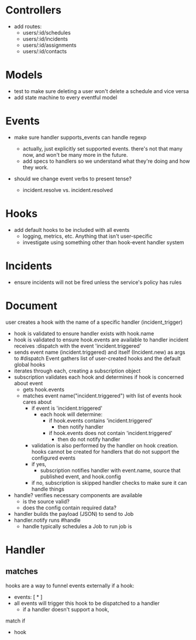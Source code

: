 # Controllers

* add routes:
  - users/:id/schedules
  - users/:id/incidents
  - users/:id/assignments
  - users/:id/contacts

# Models

* test to make sure deleting a user won't delete a schedule and vice versa
* add state machine to every eventful model

# Events

* make sure handler supports_events can handle regexp
  - actually, just explicitly set supported events. there's not that many now, and won't be many more in the future.
  - add specs to handlers so we understand what they're doing and how they work.

* should we change event verbs to present tense? 
  - incident.resolve vs. incident.resolved

# Hooks

- add default hooks to be included with all events
  - logging, metrics, etc. Anything that isn't user-specific
  - investigate using something other than hook-event handler system

# Incidents

- ensure incidents will not be fired unless the service's policy has rules


# Document

user creates a hook with the name of a specific handler (incident_trigger)
  - hook is validated to ensure handler exists with hook.name
  - hook is validated to ensure hook.events are available to handler
incident receives :dispatch with the event 'incident.triggered'
  - sends event name (incident.triggered) and itself (Incident.new) as args to #dispatch
Event gathers list of user-created hooks and the default global hooks
  - iterates through each, creating a subscription object
  - subscription validates each hook and determines if hook is concerned about event
    - gets hook.events
    - matches event name("incident.triggered") with list of events hook cares about
      - if event is 'incident.triggered'
        - each hook will determine:
          - if hook.events contains 'incident.triggered'
            - then notify handler
          - if hook.events does not contain 'incident.triggered'
            - then do not notify handler
      - validation is also performed by the handler on hook creation. hooks cannot be created for handlers that do not support the configured events
      - if yes,
        - subscription notifies handler with event.name, source that published event, and hook.config
      - if no, subscription is skipped
handler checks to make sure it can handle things
  - handle? verifies necessary components are available
    - is the source valid?
    - does the config contain required data?
  - handler builds the payload (JSON) to send to Job
  - handler.notify runs #handle
    - handle typically schedules a Job to run
job is 


# Handler

## matches

hooks are a way to funnel events externally
if a hook:
  - events: [ * ]
  - all events will trigger this hook to be dispatched to a handler
    - if a handler doesn't support a hook,


match if
  - hook